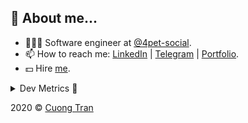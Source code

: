 ## 🦄 About me...

- 🧑🏻‍💻 Software engineer at [@4pet-social](https://github.com/4pet-social).
- 📫 How to reach me: [LinkedIn](https://linkedin.com/in/103cuong) | [Telegram](https://t.me/cuong103) | [Portfolio](https://103cuong.github.io/).
- 💵 Hire [me](mailto:103cuong@gmail.com).

<details><summary>Dev Metrics 💅</summary>

<!--START_SECTION:waka-->
![Profile Views](http://img.shields.io/badge/Profile%20Views-47-blue)

![Lines of code](https://img.shields.io/badge/From%20Hello%20World%20I%27ve%20Written-17.6%20million%20lines%20of%20code-blue)

**🐱 My Github Data** 

> 🏆 2,651 Contributions in the Year 2020
 > 
> 📦 503.5 kB Used in Github's Storage 
 > 
> 💼 Opted to Hire
 > 
> 📜 159 Public Repositories
 > 
> 🔑 0 Private Repository 
 > 
**I'm a Night 🦉** 

```text
🌞 Morning    44 commits     ██░░░░░░░░░░░░░░░░░░░░░░░   10.26% 
🌆 Daytime    130 commits    ███████░░░░░░░░░░░░░░░░░░   30.3% 
🌃 Evening    156 commits    █████████░░░░░░░░░░░░░░░░   36.36% 
🌙 Night      99 commits     █████░░░░░░░░░░░░░░░░░░░░   23.08%

```
📅 **I'm Most Productive on Thursday** 

```text
Monday       52 commits     ███░░░░░░░░░░░░░░░░░░░░░░   12.12% 
Tuesday      65 commits     ███░░░░░░░░░░░░░░░░░░░░░░   15.15% 
Wednesday    40 commits     ██░░░░░░░░░░░░░░░░░░░░░░░   9.32% 
Thursday     98 commits     █████░░░░░░░░░░░░░░░░░░░░   22.84% 
Friday       58 commits     ███░░░░░░░░░░░░░░░░░░░░░░   13.52% 
Saturday     51 commits     ███░░░░░░░░░░░░░░░░░░░░░░   11.89% 
Sunday       65 commits     ███░░░░░░░░░░░░░░░░░░░░░░   15.15%

```


📊 **This Week I Spent My Time On** 

```text
⌚︎ Time Zone: Asia/Ho_Chi_Minh

💬 Programming Languages: 
TypeScript               11 hrs 57 mins      ████████░░░░░░░░░░░░░░░░░   31.79% 
JSON                     6 hrs 41 mins       ████░░░░░░░░░░░░░░░░░░░░░   17.79% 
YAML                     5 hrs 33 mins       ███░░░░░░░░░░░░░░░░░░░░░░   14.8% 
Java                     4 hrs 16 mins       ██░░░░░░░░░░░░░░░░░░░░░░░   11.39% 
Markdown                 3 hrs 22 mins       ██░░░░░░░░░░░░░░░░░░░░░░░   8.96%

🔥 Editors: 
WebStorm                 19 hrs 57 mins      █████████████░░░░░░░░░░░░   53.09% 
IntelliJ                 10 hrs 21 mins      ███████░░░░░░░░░░░░░░░░░░   27.54% 
VS Code                  6 hrs 36 mins       ████░░░░░░░░░░░░░░░░░░░░░   17.57% 
DataGrip                 21 mins             ░░░░░░░░░░░░░░░░░░░░░░░░░   0.97% 
Sublime Text             18 mins             ░░░░░░░░░░░░░░░░░░░░░░░░░   0.83%

💻 Operating System: 
Mac                      22 hrs 26 mins      ███████████████░░░░░░░░░░   59.7% 
Linux                    15 hrs 9 mins       ██████████░░░░░░░░░░░░░░░   40.3%

```

**I Mostly Code in TypeScript** 

```text
TypeScript               44 repos            ███████████░░░░░░░░░░░░░░   44.44% 
JavaScript               24 repos            ██████░░░░░░░░░░░░░░░░░░░   24.24% 
Go                       18 repos            ████░░░░░░░░░░░░░░░░░░░░░   18.18% 
Shell                    3 repos             ░░░░░░░░░░░░░░░░░░░░░░░░░   3.03% 
Dart                     2 repos             ░░░░░░░░░░░░░░░░░░░░░░░░░   2.02%

```



<!--END_SECTION:waka-->
</details>

2020 © [Cuong Tran](https://github.com/103cuong)
